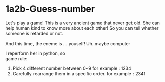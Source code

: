 # 1a2b-Guess-number
Let's play a game!
This is a very ancient game that never get old. She can help human kind to know more about each other!
So you can tell whether someone is retarded or not.

And this time, the eneme is ... youself! 
Uh..maybe computer

I reperform her in python, so  
game rule:
  1. Pick 4 different number between 0~9
        for example : 1234
  2. Carefully rearrange them in a specific order.
        for example : 2341
